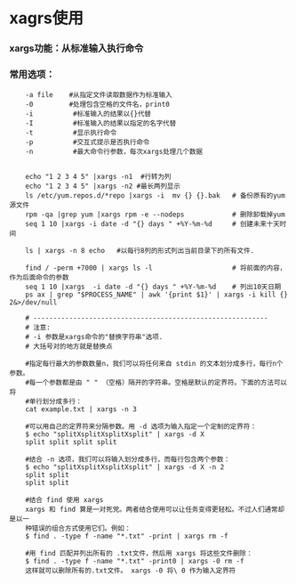 # xagrs使用
### xargs功能：从标准输入执行命令

### 常用选项：
		-a file    #从指定文件读取数据作为标准输入
		-0 		   #处理包含空格的文件名，print0
		-i 			#标准输入的结果以{}代替
		-I  		#标准输入的结果以指定的名字代替
		-t  		#显示执行命令
		-p 			#交互式提示是否执行命令
		-n 			#最大命令行参数，每次xargs处理几个数据


		echo "1 2 3 4 5" |xargs -n1  #行转为列
		echo "1 2 3 4 5" |xargs -n2 #最长两列显示
		ls /etc/yum.repos.d/*repo |xargs -i  mv {} {}.bak   # 备份原有的yum源文件
		rpm -qa |grep yum |xargs rpm -e --nodeps   			# 删除卸载掉yum
		seq 1 10 |xargs -i date -d "{} days " +%Y-%m-%d 	# 创建未来十天时间

		ls | xargs -n 8 echo   #以每行8列的形式列出当前目录下的所有文件.

        find / -perm +7000 | xargs ls -l                    # 将前面的内容，作为后面命令的参数
        seq 1 10 |xargs  -i date -d "{} days " +%Y-%m-%d    # 列出10天日期
		ps ax | grep "$PROCESS_NAME" | awk '{print $1}' | xargs -i kill {} 2&>/dev/null

		# -----------------------------------------------------------
		# 注意:
		# -i 参数是xargs命令的"替换字符串"选项.
		# 大括号对的地方就是替换点

		#指定每行最大的参数数量n，我们可以将任何来自 stdin 的文本划分成多行，每行n个参数。
		#每一个参数都是由 " " （空格）隔开的字符串。空格是默认的定界符。下面的方法可以将
		#单行划分成多行：
		cat example.txt | xargs -n 3

		#可以用自己的定界符来分隔参数。用 -d 选项为输入指定一个定制的定界符：
		$ echo "splitXsplitXsplitXsplit" | xargs -d X
		split split split split

		#结合 -n 选项，我们可以将输入划分成多行，而每行包含两个参数：
		$ echo "splitXsplitXsplitXsplit" | xargs -d X -n 2
		split split
		split split

		#结合 find 使用 xargs
		xargs 和 find 算是一对死党。两者结合使用可以让任务变得更轻松。不过人们通常却是以一
		种错误的组合方式使用它们。例如：
		$ find . -type f -name "*.txt" -print | xargs rm -f

		#用 find 匹配并列出所有的 .txt文件，然后用 xargs 将这些文件删除：
		$ find . -type f -name "*.txt" -print0 | xargs -0 rm -f
		这样就可以删除所有的.txt文件。 xargs -0 将\ 0 作为输入定界符